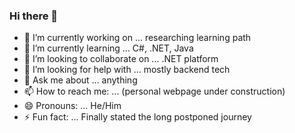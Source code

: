 ### Hi there 👋



- 🔭 I’m currently working on ... researching learning path
- 🌱 I’m currently learning ... C#, .NET, Java
- 👯 I’m looking to collaborate on ... .NET platform
- 🤔 I’m looking for help with ... mostly backend tech
- 💬 Ask me about ... anything
- 📫 How to reach me: ... (personal webpage under construction)
- 😄 Pronouns: ... He/Him
- ⚡ Fun fact: ... Finally stated the long postponed journey 

